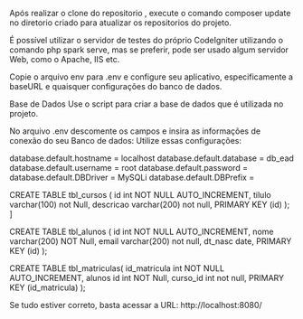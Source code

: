 
Após realizar o clone do repositorio , execute o comando composer update no diretorio criado para atualizar os repositorios do projeto.

É possível utilizar o servidor de testes do próprio CodeIgniter utilizando o comando php spark serve, mas se preferir, pode ser usado algum servidor Web, como o Apache, IIS etc.

Copie o arquivo env para .env e configure seu aplicativo, especificamente a baseURL e quaisquer configurações do banco de dados.

Base de Dados
Use o script para criar a base de dados que é utilizada no projeto.

No arquivo .env descomente os campos e insira as informações de conexão do seu Banco de dados:
Utilize essas configurações:

database.default.hostname = localhost
database.default.database = db_ead
database.default.username = root
database.default.password = 
database.default.DBDriver = MySQLi
database.default.DBPrefix =

CREATE TABLE tbl_cursos (
        id int NOT NULL AUTO_INCREMENT,
        tilulo varchar(100) not Null,
        descricao varchar(200) not null,
        PRIMARY KEY (id)
        );
        ]
        
 CREATE TABLE tbl_alunos (
        id int NOT NULL AUTO_INCREMENT,
        nome varchar(200) NOT Null,
        email varchar(200) not null,
        dt_nasc date,
        PRIMARY KEY (id)
        );
        
 CREATE TABLE tbl_matriculas(
        id_matricula int NOT NULL AUTO_INCREMENT,
        alunos id int NOT Null,
        curso_id int not null,
        PRIMARY KEY (id_matricula)
        );
        
        
 Se tudo estiver correto, basta acessar a URL: http://localhost:8080/ 
